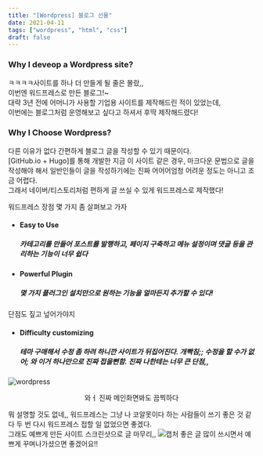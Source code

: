 ```yaml
---
title: "[Wordpress] 블로그 선물"
date: 2021-04-11
tags: ["wordpress", "html", "css"]
draft: false
---
```


### Why I deveop a Wordpress site?
ㅋㅋㅋㅋ사이트를 하나 더 만들게 될 줄은 몰랐,,  
이번엔 워드프레스로 만든 블로그!~  
대략 3년 전에 어머니가 사용할 기업용 사이트를 제작해드린 적이 있었는데,  
이번에는 블로그처럼 운영해보고 싶다고 하셔서 후딱 제작해드렸다!  


### Why I Choose Wordpress?
다른 이유가 없다 간편하게 블로그 글을 작성할 수 있기 때문이다.  
[GitHub.io + Hugo]를 통해 개발한 지금 이 사이트 같은 경우, 마크다운 문법으로 글을 작성해야 해서 일반인들이 글을 작성하기에는 진짜 어어어엄청 어려운 정도는 아니고 조금 어렵다.  
그래서 네이버/티스토리처럼 편하게 글 쓰실 수 있게 워드프레스로 제작했다!  

워드프레스 장점 몇 가지 좀 살펴보고 가자
* #### Easy to Use
    ##### 카테고리를 만들어 포스트를 발행하고, 페이지 구축하고 메뉴 설정이며 댓글 등을 관리하는 기능이 너무 쉽다
* #### Powerful Plugin
    ##### 몇 가지 플러그인 설치만으로 원하는 기능을 얼마든지 추가할 수 있다!
단점도 짚고 넢어가야지
* #### Difficulty customizing
    ##### 테마 구매해서 수정 좀 하려 하니깐 사이트가 뒤집어진다. 개빡침;; 수정을 할 수가 없어; 와 이거 하나만으로 진짜 접을뻔함. 진짜 나한테는 너무 큰 단점,,

![wordpress](https://user-images.githubusercontent.com/37785797/114295013-694c7380-9add-11eb-8fdc-8501359cb3c7.JPG)
<center>와ㅓ 진짜 메인화면봐도 끔찍하다</center>

뭐 설명할 것도 없네,, 워드프레스는 그냥 나 코알못이다 하는 사람들이 쓰기 좋은 것 같다
두 번 다시 워드프레스 접할 일 없었으면 좋겠다.  
그래도 예쁘게 만든 사이트 스크린샷으로 글 마무리,,
![캡처](https://user-images.githubusercontent.com/37785797/114398586-ead5fb80-9bda-11eb-9d18-04f732e91557.JPG)
좋은 글 많이 쓰시면서 예쁘게 꾸며나가셨으면 좋겠어요!!
